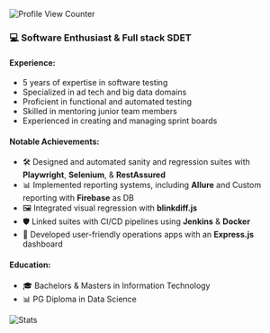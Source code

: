![Profile View Counter](https://komarev.com/ghpvc/?username=bosco98)

### 💻 Software Enthusiast & Full stack SDET

#### Experience:
- 5 years of expertise in software testing
- Specialized in ad tech and big data domains
- Proficient in functional and automated testing
- Skilled in mentoring junior team members
- Experienced in creating and managing sprint boards

#### Notable Achievements:
- 🛠️ Designed and automated sanity and regression suites with **Playwright**, **Selenium**, & **RestAssured**
- 📊 Implemented reporting systems, including **Allure** and Custom reporting with **Firebase** as DB
- 🖼️ Integrated visual regression with **blinkdiff.js**
- 🛡️ Linked suites with CI/CD pipelines using **Jenkins** & **Docker**
- 📱 Developed user-friendly operations apps with an **Express.js** dashboard

#### Education:
- 🎓 Bachelors & Masters in Information Technology
- 📊 PG Diploma in Data Science
<img src="https://github-readme-stats.vercel.app/api/?username=bosco98&show_icons=true&title_color=fff&icon_color=79ff97&text_color=9f9f9f&bg_color=151515" alt="Stats" align="left">
